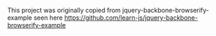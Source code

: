 This project was originally copied from jquery-backbone-browserify-example
seen here https://github.com/learn-js/jquery-backbone-browserify-example
